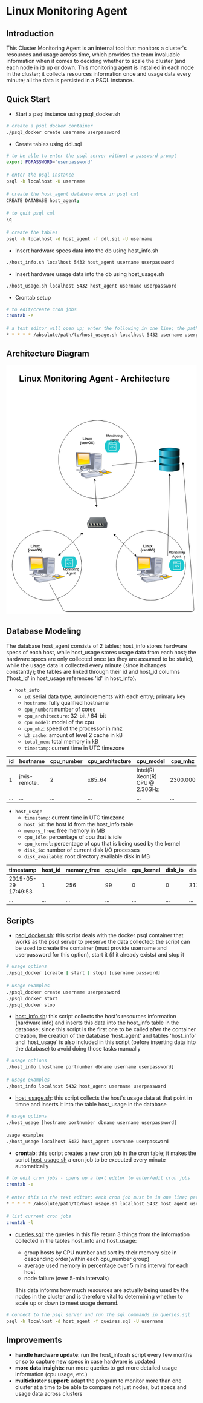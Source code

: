 # Linux Monitoring Agent
## Introduction
This Cluster Monitoring Agent is an internal tool that monitors a cluster's
resources and usage across time, which provides the team invaluable information
when it comes to deciding whether to scale the cluster (and each node in it)
up or down. This monitoring agent is installed in each node in the cluster;
it collects resources information once and usage data every minute; all 
the data is persisted in a PSQL instance.

## Quick Start
- Start a psql instance using psql_docker.sh
```bash
# create a psql docker container
./psql_docker create username userpassword
```
- Create tables using ddl.sql
```bash
# to be able to enter the psql server without a password prompt
export PGPASSWORD="userpassword" 

# enter the psql instance
psql -h localhost -U username

# create the host_agent database once in psql cml
CREATE DATABASE host_agent;

# to quit psql cml
\q 

# create the tables
psql -h localhost -d host_agent -f ddl.sql -U username
```
- Insert hardware specs data into the db using host_info.sh
```bash
./host_info.sh localhost 5432 host_agent username userpassword
```
- Insert hardware usage data into the db using host_usage.sh
```bash
./host_usage.sh localhost 5432 host_agent username userpassword
```
- Crontab setup
```bash
# to edit/create cron jobs
crontab -e

# a text editor will open up; enter the following in one line; the path to the script needs to be absolute
* * * * * /absolute/path/to/host_usage.sh localhost 5432 username userpassword
```

## Architecture Diagram
![Program Architecture](assets/architecture.png)

## Database Modeling
The database host_agent consists of 2 tables; host_info stores hardware specs of 
each host, while host_usage stores usage data from each host; the hardware specs are
only collected once (as they are assumed to be static), while the usage data is
collected every minute (since it changes constantly); the tables are linked through their
id and host_id columns ('host_id' in host_usage references 'id' in host_info).

- `host_info`
    - `id`: serial data type; autoincrements with each entry; primary key
    - `hostname`: fully qualified hostname
    - `cpu_number`: number of cores
    - `cpu_architecture`: 32-bit / 64-bit
    - `cpu_model`: model of the cpu
    - `cpu_mhz`: speed of the processor in mhz
    - `L2_cache`: amount of level 2 cache in kB
    - `total_mem`: total memory in kB
    - `timestamp`: current time in UTC timezone

id | hostname | cpu_number | cpu_architecture | cpu_model | cpu_mhz | L2_cache | total_mem | timestamp 
---|----------|------------|------------------|-----------|---------|----------|-----------|----------- 
1  | jrvis-remote..| 2| x85_64 | Intel(R) Xeon(R) CPU @ 2.30GHz | 2300.000 | 256 | 601324 | 2019-05-29 17:49:53
...|...|...|...|...|...|...|...|...|
- `host_usage`
    - `timestamp`: current time in UTC timezone
    - `host_id`: the host id from the host_info table
    - `memory_free`: free memory in MB
    - `cpu_idle`: percentage of cpu that is idle
    - `cpu_kernel`: percentage of cpu that is being used by the kernel
    - `disk_io`: number of current disk I/O processes
    - `disk_available`: root directory available disk in MB

timestamp | host_id | memory_free | cpu_idle | cpu_kernel | disk_io | disk_available
----------|---------|-------------|----------|------------|---------|----------------
2019-05-29 17:49:53 | 1 | 256 | 99 | 0 | 0 | 31220
...|...|...|...|...|...|...|

## Scripts
- [psql_docker.sh](scripts/psql_docker.sh): this script deals with the docker psql container that works
    as the psql server to preserve the data collected; the script can be used to 
    create the container (must provide username and userpassword for this option),
    start it (if it already exists) and stop it
```bash
# usage options
./psql_docker [create | start | stop] [username password]

# usage examples
./psql_docker create username userpassword
./psql_docker start
./psql_docker stop
```
- [host_info.sh](scripts/host_info.sh): this script collects the host's resources information (hardware info)
    and inserts this data into the host_info table in the database; since this script is the
    first one to be called after the container creation, the creation of the database 
    'host_agent' and tables 'host_info' and 'host_usage' is also included in this script
    (before inserting data into the database) to avoid doing those tasks manually
```bash
# usage options
./host_info [hostname portnumber dbname username userpassword]

# usage examples
./host_info localhost 5432 host_agent username userpassword 
```
- [host_usage.sh](scripts/host_usage.sh): this script collects the host's usage data at that point in timne 
    and inserts it into the table host_usage in the database
```bash
# usage options
./host_usage [hostname portnumber dbname username userpassword]

usage examples
./host_usage localhost 5432 host_agent username userpassword
```
- **crontab**: this script creates a new cron job in the cron table; it makes
    the script [host_usage.sh](scripts/host_usage.sh) a cron job to be executed every minute automatically
```bash
# to edit cron jobs - opens up a text editor to enter/edit cron jobs
crontab -e

# enter this in the text editor; each cron job must be in one line; path must be absolute
* * * * * /absolute/path/to/host_usage.sh localhost 5432 host_agent username password 

# list current cron jobs
crontab -l 
```
- [queries.sql](sql/queries.sql): the queries in this file return 3 things from the information collected in the 
    tables host_info and host_usage:
    - group hosts by CPU number and sort by their memory size in descending order(within each cpu_number group)
    - average used memory in percentage over 5 mins interval for each host
    - node failure (over 5-min intervals) 
    
    This data informs how much resources are actually being used by the nodes in the cluster and is
    therefore vital to determining whether to scale up or down to meet usage demand.
```bash
# connect to the psql server and run the sql commands in queries.sql
psql -h localhost -d host_agent -f queires.sql -U username
```

## Improvements 
- **handle hardware update**: run the host_info.sh script every few months or so to capture
    new specs in case hardware is updated 
- **more data insights**: run more queries to get more detailed usage information
    (cpu usage, etc.)
- **multicluster support**: adapt the program to monitor more than one cluster at a time to be able
    to compare not just nodes, but specs and usage data across clusters
